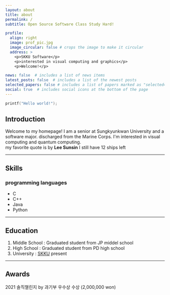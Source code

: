 ```yaml
---
layout: about
title: about
permalink: /
subtitle: Open Source Software Class Study Hard!

profile:
  align: right
  image: prof_pic.jpg
  image_circular: false # crops the image to make it circular
  address: >
    <p>SKKU Software</p>
    <p>interested in visual computing and graphics</p>
    <p>Welcome!</p>

news: false  # includes a list of news items
latest_posts: false  # includes a list of the newest posts
selected_papers: false # includes a list of papers marked as "selected={true}"
social: true  # includes social icons at the bottom of the page
---
```



```C
printf("Hello world!");
```
## Introduction
Welcome to my homepage! I am a senior at Sungkyunkwan University and a software major. discharged from the Marine Corps. I'm interested in visual computing and quantum computing.
\
my favorite quote is by __Lee Sunsin__
I still have 12 ships left

____
## Skills
### programming languages
* C
* C++
* Java
* Python

___
## Education
1. Middle School : Graduated student from JP middel school
2. High School : Graduated student from PD high school
3. University : [SKKU](https://skku.edu "SKKU homepage") present

---
## Awards
2021 솔직챌린지 by 과기부 우수상 수상 (2,000,000 won)
